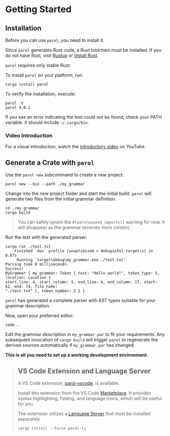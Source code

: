 # Getting Started

## Installation

Before you can use `parol`, you need to install it.

Since `parol` generates Rust code, a Rust toolchain must be installed. If you do not have Rust,
visit [Rustup](https://rustup.rs/) or [Install Rust](https://www.rust-lang.org/tools/install).

`parol` requires only stable Rust.

To install `parol` on your platform, run:

```shell
cargo install parol
```

To verify the installation, execute:

```shell
parol -V
parol 4.0.1
```

If you see an error indicating the tool could not be found, check your PATH variable. It should
include `~/.cargo/bin`.

### Video Introduction

For a visual introduction, watch the [introductory video](https://youtu.be/TJMwMqD4XSo) on YouTube.

## Generate a Crate with `parol`

Use the `parol new` subcommand to create a new project:

```shell
parol new --bin --path ./my_grammar
```

Change into the new project folder and start the initial build. `parol` will generate two files from
the initial grammar definition.

```shell
cd ./my_grammar
cargo build
```

> You can safely ignore the `#[warn(unused_imports)]` warning for now. It will disappear as the
grammar receives more content.

Run the test with the generated parser:

```shell
cargo run ./test.txt
    Finished `dev` profile [unoptimized + debuginfo] target(s) in 0.87s
     Running `target\debug\my_grammar.exe ./test.txt`
Parsing took 0 milliseconds.
Success!
MyGrammar { my_grammar: Token { text: "Hello world!", token_type: 5, location: Location {
start_line: 4, start_column: 5, end_line: 4, end_column: 17, start: 62, end: 74, file_name:
"./test.txt" }, token_number: 2 } }
```

`parol` has generated a complete parser with AST types suitable for your grammar description.

Now, open your preferred editor:

```shell
code .
```

Edit the grammar description in `my_grammar.par` to fit your requirements. Any subsequent invocation
of `cargo build` will trigger `parol` to regenerate the derived sources automatically if
`my_grammar.par` has changed.

**This is all you need to set up a working development environment.**

> ## VS Code Extension and Language Server
> 
> A VS Code extension, [parol-vscode](https://github.com/jsinger67/parol/tree/main/tools/parol-vscode),
is available.
> 
> Install this extension from the VS Code
> [Marketplace](https://marketplace.visualstudio.com/items?itemName=jsinger67.parol-vscode).
> It provides syntax highlighting, folding, and language icons, which will be useful for you.
> 
> The extension utilizes a
[Language Server](https://github.com/jsinger67/parol/tree/main/crates/parol-ls) that must be
installed separately.
> 
> ```shell
> cargo install --force parol-ls
